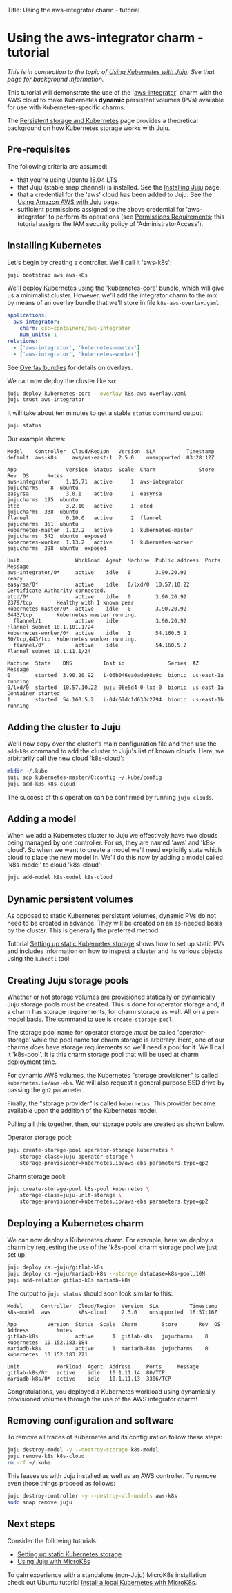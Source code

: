 Title: Using the aws-integrator charm - tutorial

# Using the aws-integrator charm - tutorial

*This is in connection to the topic of
[Using Kubernetes with Juju][clouds-k8s]. See that page for background
information.*

This tutorial will demonstrate the use of the '[aws-integrator][charm-aws]'
charm with the AWS cloud to make Kubernetes **dynamic** persistent volumes
(PVs) available for use with Kubernetes-specific charms.

The [Persistent storage and Kubernetes][charms-storage-k8s] page provides a
theoretical background on how Kubernetes storage works with Juju.

## Pre-requisites

The following criteria are assumed:

 - that you're using Ubuntu 18.04 LTS
 - that Juju (stable snap channel) is installed. See the
   [Installing Juju][install] page.
 - that a credential for the 'aws' cloud has been added to Juju. See the
   [Using Amazon AWS with Juju][clouds-aws] page.
 - sufficient permissions assigned to the above credential for 'aws-integrator'
   to perform its operations (see
   [Permissions Requirements][github-aws-integrator-permissions]; this tutorial
   assigns the IAM security policy of 'AdministratorAccess').

## Installing Kubernetes

Let's begin by creating a controller. We'll call it 'aws-k8s':

```bash
juju bootstrap aws aws-k8s
```

We'll deploy Kubernetes using the '[kubernetes-core][charm-kc]' bundle, which
will give us a minimalist cluster. However, we'll add the integrator charm to
the mix by means of an overlay bundle that we'll store in file
`k8s-aws-overlay.yaml`:

```yaml
applications:
  aws-integrator:
    charm: cs:~containers/aws-integrator
    num_units: 1
relations:
  - ['aws-integrator', 'kubernetes-master']
  - ['aws-integrator', 'kubernetes-worker']
```

See [Overlay bundles][charms-bundles-overlays] for details on overlays.

We can now deploy the cluster like so:

```bash
juju deploy kubernetes-core --overlay k8s-aws-overlay.yaml
juju trust aws-integrator
```

It will take about ten minutes to get a stable `status` command output:

```bash
juju status
```

Our example shows:

```no-highlight
Model    Controller  Cloud/Region   Version  SLA          Timestamp
default  aws-k8s     aws/us-east-1  2.5.0    unsupported  03:28:12Z

App                Version  Status  Scale  Charm              Store       Rev  OS      Notes
aws-integrator     1.15.71  active      1  aws-integrator     jujucharms    8  ubuntu  
easyrsa            3.0.1    active      1  easyrsa            jujucharms  195  ubuntu  
etcd               3.2.10   active      1  etcd               jujucharms  338  ubuntu  
flannel            0.10.0   active      2  flannel            jujucharms  351  ubuntu  
kubernetes-master  1.13.2   active      1  kubernetes-master  jujucharms  542  ubuntu  exposed
kubernetes-worker  1.13.2   active      1  kubernetes-worker  jujucharms  398  ubuntu  exposed

Unit                  Workload  Agent  Machine  Public address  Ports           Message
aws-integrator/0*     active    idle   0        3.90.20.92                      ready
easyrsa/0*            active    idle   0/lxd/0  10.57.10.22                     Certificate Authority connected.
etcd/0*               active    idle   0        3.90.20.92      2379/tcp        Healthy with 1 known peer
kubernetes-master/0*  active    idle   0        3.90.20.92      6443/tcp        Kubernetes master running.
  flannel/1           active    idle            3.90.20.92                      Flannel subnet 10.1.101.1/24
kubernetes-worker/0*  active    idle   1        54.160.5.2      80/tcp,443/tcp  Kubernetes worker running.
  flannel/0*          active    idle            54.160.5.2                      Flannel subnet 10.1.11.1/24

Machine  State    DNS          Inst id              Series  AZ          Message
0        started  3.90.20.92   i-06b046ea0ade98e9c  bionic  us-east-1a  running
0/lxd/0  started  10.57.10.22  juju-06e5d4-0-lxd-0  bionic  us-east-1a  Container started
1        started  54.160.5.2   i-04c67dc1d633c2794  bionic  us-east-1b  running
```

## Adding the cluster to Juju

We'll now copy over the cluster's main configuration file and then use the
`add-k8s` command to add the cluster to Juju's list of known clouds. Here, we
arbitrarily call the new cloud 'k8s-cloud':

```bash
mkdir ~/.kube
juju scp kubernetes-master/0:config ~/.kube/config
juju add-k8s k8s-cloud
```

The success of this operation can be confirmed by running `juju clouds`.

## Adding a model

When we add a Kubernetes cluster to Juju we effectively have two clouds being
managed by one controller. For us, they are named 'aws' and 'k8s-cloud'. So
when we want to create a model we'll need explicitly state which cloud to place
the new model in. We'll do this now by adding a model called 'k8s-model' to
cloud 'k8s-cloud':

```bash
juju add-model k8s-model k8s-cloud
```

## Dynamic persistent volumes

As opposed to static Kubernetes persistent volumes, dynamic PVs do not need to
be created in advance. They will be created on an as-needed basis by the
cluster. This is generally the preferred method.

Tutorial [Setting up static Kubernetes storage][tutorial-k8s-static-pv] shows
how to set up static PVs and includes information on how to inspect a
cluster and its various objects using the `kubectl` tool.

## Creating Juju storage pools

Whether or not storage volumes are provisioned statically or dynamically Juju
storage pools must be created. This is done for operator storage and, if a
charm has storage requirements, for charm storage as well. All on a per-model
basis. The command to use is `create-storage-pool`.

The storage pool name for operator storage *must* be called 'operator-storage'
while the pool name for charm storage is arbitrary. Here, one of our charms
*does* have storage requirements so we'll need a pool for it. We'll call it
'k8s-pool'. It is this charm storage pool that will be used at charm
deployment time.

For dynamic AWS volumes, the Kubernetes "storage provisioner" is called
`kubernetes.io/aws-ebs`. We will also request a general purpose SSD drive by
passing the `gp2` parameter.

Finally, the "storage provider" is called `kubernetes`. This provider became
available upon the addition of the Kubernetes model.

Pulling all this together, then, our storage pools are created as shown below.

Operator storage pool:

```bash
juju create-storage-pool operator-storage kubernetes \
	storage-class=juju-operator-storage \
	storage-provisioner=kubernetes.io/aws-ebs parameters.type=gp2
```

Charm storage pool:

```bash
juju create-storage-pool k8s-pool kubernetes \
	storage-class=juju-unit-storage \
	storage-provisioner=kubernetes.io/aws-ebs parameters.type=gp2
```

## Deploying a Kubernetes charm

We can now deploy a Kubernetes charm. For example, here we deploy a charm by
requesting the use of the 'k8s-pool' charm storage pool we just set up:

```bash
juju deploy cs:~juju/gitlab-k8s
juju deploy cs:~juju/mariadb-k8s --storage database=k8s-pool,10M
juju add-relation gitlab-k8s mariadb-k8s
```

The output to `juju status` should soon look similar to this:

```no-highlight
Model      Controller  Cloud/Region  Version  SLA          Timestamp
k8s-model  aws         k8s-cloud     2.5.0    unsupported  18:57:16Z

App          Version  Status  Scale  Charm        Store       Rev  OS          Address         Notes
gitlab-k8s            active      1  gitlab-k8s   jujucharms    0  kubernetes  10.152.183.184  
mariadb-k8s           active      1  mariadb-k8s  jujucharms    0  kubernetes  10.152.183.221  

Unit            Workload  Agent  Address     Ports     Message
gitlab-k8s/0*   active    idle   10.1.11.14  80/TCP    
mariadb-k8s/0*  active    idle   10.1.11.13  3306/TCP
```

Congratulations, you deployed a Kubernetes workload using dynamically
provisioned volumes through the use of the AWS integrator charm!

## Removing configuration and software

To remove all traces of Kubernetes and its configuration follow these steps:

```bash
juju destroy-model -y --destroy-storage k8s-model
juju remove-k8s k8s-cloud
rm -rf ~/.kube
```

This leaves us with Juju installed as well as an AWS controller. To remove
even those things proceed as follows:

```bash
juju destroy-controller -y --destroy-all-models aws-k8s
sudo snap remove juju
```

## Next steps

Consider the following tutorials:

 - [Setting up static Kubernetes storage][tutorial-k8s-static-pv]
 - [Using Juju with MicroK8s][tutorial-microk8s]

To gain experience with a standalone (non-Juju) MicroK8s installation check
out Ubuntu tutorial
[Install a local Kubernetes with MicroK8s][ubuntu-tutorial-kubernetes-microk8s].


<!-- LINKS -->

[clouds-k8s]: ./clouds-k8s.md
[charms-storage-k8s]: ./charms-storage-k8s.md
[ubuntu-tutorial-kubernetes-microk8s]: https://tutorials.ubuntu.com/tutorial/install-a-local-kubernetes-with-microk8s
[charm-store-staging-aws-integrator]: https://staging.jujucharms.com/u/johnsca/aws-integrator
[kubernetes-supported-volume-types]: https://kubernetes.io/docs/concepts/storage/volumes/#types-of-volumes
[install]: ./reference-install.md
[tutorial-microk8s]: ./tutorial-microk8s.md
[tutorial-k8s-static-pv]: ./tutorial-k8s-static-pv.md
[kubernetes-hostpath]: https://kubernetes.io/docs/concepts/storage/volumes/#hostpath
[charms-bundles-overlays]: ./charms-bundles.md#overlay-bundles
[clouds-aws]: ./clouds-aws.md
[charm-kc]: https://jujucharms.com/kubernetes-core/
[charm-aws]: https://jujucharms.com/u/containers/aws-integrator/
[github-aws-integrator-permissions]: https://github.com/juju-solutions/charm-aws-integrator#permissions-requirements

<!-- IMAGES -->

[storage-pools]: https://assets.ubuntu.com/v1/26ff0c70-storage-pools-2.png
[sc-pv-pvc]: https://assets.ubuntu.com/v1/a8cc75dd-sc-pv-pvc-2.png
[volumes]: https://assets.ubuntu.com/v1/34f93a4b-volumes-2.png
